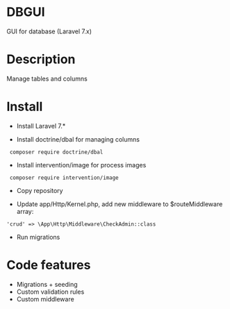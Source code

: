 # DBGUI
   GUI for database (Laravel 7.x)
# Description
   Manage tables and columns
# Install
 - Install  Laravel 7.*
 
  - Install doctrine/dbal  for managing columns 
 
` composer require doctrine/dbal`

  - Install intervention/image  for process images 
 
` composer require intervention/image`
 
 - Copy  repository
 
 - Update app/Http/Kernel.php, add new middleware to $routeMiddleware array:
   
`'crud' => \App\Http\Middleware\CheckAdmin::class`
    
 - Run migrations
 # Code features
  - Migrations + seeding
  - Custom validation rules
  - Custom middleware  
